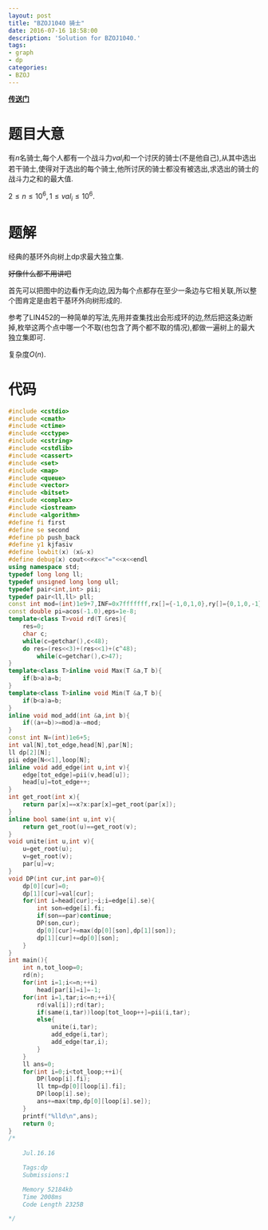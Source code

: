```yaml
---
layout: post
title: "BZOJ1040 骑士"
date: 2016-07-16 18:58:00
description: 'Solution for BZOJ1040.'
tags:
- graph
- dp
categories:
- BZOJ
---
```


[**传送门**](http://www.lydsy.com/JudgeOnline/problem.php?id=1040)

# 题目大意

有$n$名骑士,每个人都有一个战斗力$val_i$和一个讨厌的骑士(不是他自己),从其中选出若干骑士,使得对于选出的每个骑士,他所讨厌的骑士都没有被选出,求选出的骑士的战斗力之和的最大值.

$2\le n\le10^6,1\le val_i\le10^6.$

# 题解

经典的基环外向树上dp求最大独立集.

~~好像什么都不用讲吧~~

首先可以把图中的边看作无向边,因为每个点都存在至少一条边与它相关联,所以整个图肯定是由若干基环外向树形成的.

参考了LIN452的一种简单的写法,先用并查集找出会形成环的边,然后把这条边断掉,枚举这两个点中哪一个不取(也包含了两个都不取的情况),都做一遍树上的最大独立集即可.

复杂度$O(n)$.

# 代码

```c++
#include <cstdio>
#include <cmath>
#include <ctime>
#include <cctype>
#include <cstring>
#include <cstdlib>
#include <cassert>
#include <set>
#include <map>
#include <queue>
#include <vector>
#include <bitset>
#include <complex>
#include <iostream>
#include <algorithm>
#define fi first
#define se second
#define pb push_back
#define y1 kjfasiv
#define lowbit(x) (x&-x)
#define debug(x) cout<<#x<<"="<<x<<endl
using namespace std;
typedef long long ll;
typedef unsigned long long ull;
typedef pair<int,int> pii;
typedef pair<ll,ll> pll;
const int mod=(int)1e9+7,INF=0x7fffffff,rx[]={-1,0,1,0},ry[]={0,1,0,-1};
const double pi=acos(-1.0),eps=1e-8;
template<class T>void rd(T &res){
    res=0;
    char c;
    while(c=getchar(),c<48);
    do res=(res<<3)+(res<<1)+(c^48);
        while(c=getchar(),c>47);
}
template<class T>inline void Max(T &a,T b){
    if(b>a)a=b;
}
template<class T>inline void Min(T &a,T b){
    if(b<a)a=b;
}
inline void mod_add(int &a,int b){
    if((a+=b)>=mod)a-=mod;
}
const int N=(int)1e6+5;
int val[N],tot_edge,head[N],par[N];
ll dp[2][N];
pii edge[N<<1],loop[N];
inline void add_edge(int u,int v){
    edge[tot_edge]=pii(v,head[u]);
    head[u]=tot_edge++;
}
int get_root(int x){
    return par[x]==x?x:par[x]=get_root(par[x]);
}
inline bool same(int u,int v){
    return get_root(u)==get_root(v);
}
void unite(int u,int v){
    u=get_root(u);
    v=get_root(v);
    par[u]=v;
}
void DP(int cur,int par=0){
    dp[0][cur]=0;
    dp[1][cur]=val[cur];
    for(int i=head[cur];~i;i=edge[i].se){
        int son=edge[i].fi;
        if(son==par)continue;
        DP(son,cur);
        dp[0][cur]+=max(dp[0][son],dp[1][son]);
        dp[1][cur]+=dp[0][son];
    }
}
int main(){
    int n,tot_loop=0;
    rd(n);
    for(int i=1;i<=n;++i)
        head[par[i]=i]=-1;
    for(int i=1,tar;i<=n;++i){
        rd(val[i]);rd(tar);
        if(same(i,tar))loop[tot_loop++]=pii(i,tar);
        else{
            unite(i,tar);
            add_edge(i,tar);
            add_edge(tar,i);
        }
    }
    ll ans=0;
    for(int i=0;i<tot_loop;++i){
        DP(loop[i].fi);
        ll tmp=dp[0][loop[i].fi];
        DP(loop[i].se);
        ans+=max(tmp,dp[0][loop[i].se]);
    }
    printf("%lld\n",ans);
    return 0;
}
/*
    
    Jul.16.16

    Tags:dp
    Submissions:1

    Memory 52184kb
    Time 2008ms
    Code Length 2325B

*/

```
